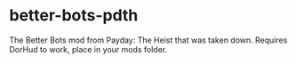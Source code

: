 # better-bots-pdth
The Better Bots mod from Payday: The Heist that was taken down. Requires DorHud to work, place in your mods folder.
